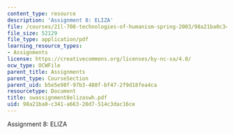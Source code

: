 ```yaml
---
content_type: resource
description: 'Assignment 8: ELIZA'
file: /courses/21l-708-technologies-of-humanism-spring-2003/98a21ba0c341a66320d7514c3dac16ce_swassignment8elizaswh.pdf
file_size: 52129
file_type: application/pdf
learning_resource_types:
- Assignments
license: https://creativecommons.org/licenses/by-nc-sa/4.0/
ocw_type: OCWFile
parent_title: Assignments
parent_type: CourseSection
parent_uid: b5e5e98f-97b3-488f-bf47-2f9d18fea4ca
resourcetype: Document
title: swassignment8elizaswh.pdf
uid: 98a21ba0-c341-a663-20d7-514c3dac16ce
---
```

Assignment 8: ELIZA